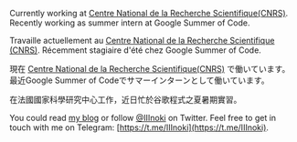 
Currently working at [Centre National de la Recherche Scientifique(CNRS)](http://www.cnrs.fr/). Recently working as summer intern at Google Summer of Code.

Travaille actuellement au [Centre National de la Recherche Scientifique (CNRS)](http://www.cnrs.fr/). Récemment stagiaire d'été chez Google Summer of Code.

現在 [Centre National de la Recherche Scientifique(CNRS)](http://www.cnrs.fr/) で働いています。最近Google Summer of Codeでサマーインターンとして働いています。

在法國國家科學研究中心工作，近日忙於谷歌程式之夏暑期實習。

You could read [my blog](https://blog.inoki.cc) or follow [@IIInoki](https://twitter.com/IIInoki) on Twitter. Feel free to get in touch with me on Telegram: [https://t.me/IIInoki](https://t.me/IIInoki).
